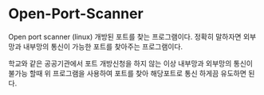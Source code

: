 Open-Port-Scanner
==============

Open port scanner (linux)
개방된 포트를 찾는 프로그램이다.
정확히 말하자면 외부망과 내부망의 통신이 가능한 포트를 찾아주는 프로그램이다.

학교와 같은 공공기관에서 포트 개방신청을 하지 않는 이상 내부망과 외부망의 통신이 불가능 할때
위 프로그램을 사용하여 포트를 찾아 해당포트로 통신 하게끔 유도하면 된다.
